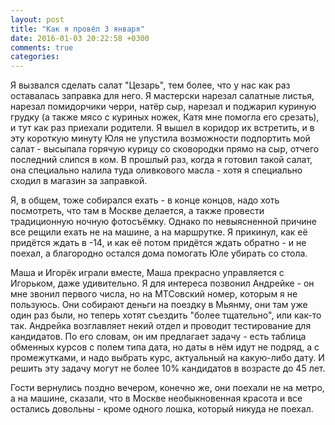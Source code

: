 ```yaml
---
layout: post
title: "Как я провёл 3 января"
date: 2016-01-03 20:22:58 +0300
comments: true
categories: 
---
```

Я вызвался сделать салат "Цезарь", тем более, что у нас как раз оставалась заправка для него. Я мастерски нарезал салатные листья, нарезал помидорчики черри, натёр сыр, нарезал и поджарил куриную грудку (а также мясо с куриных ножек, Катя мне помогла его срезать), и тут как раз приехали родители. Я вышел в коридор их встретить, и в эту короткую минуту Юля не упустила возможности подпортить мой салат - высыпала горячую курицу со сковородки прямо на сыр, отчего последний слипся в ком. В прошлый раз, когда я готовил такой салат, она специально налила туда оливкового масла - хотя я специально сходил в магазин за заправкой.

Я, в общем, тоже собирался ехать - в конце концов, надо хоть посмотреть, что там в Москве делается, а также провести традиционную ночную фотосъёмку. Однако по невыясненной причине все рещили ехать не на машине, а на маршрутке. Я прикинул, как её придётся ждать в -14, и как её потом придётся ждать обратно - и не поехал, а благородно остался дома помогать Юле убирать со стола.

Маша и Игорёк играли вместе, Маша прекрасно управляется с Игорьком, даже удивительно. Я для интереса позвонил Андрейке - он мне звонил первого числа, но на МТСовский номер, которым я не пользуюсь. Они собирают деньги на поездку в Мьянму, они там уже один раз были, но теперь хотят съездить "более тщательно", или как-то так. Андрейка возглавляет некий отдел и проводит тестирование для кандидатов. По его словам, он им предлагает задачу - есть таблица обменных курсов с полем типа дата, но даты в нём идут не подряд, а с промежутками, и надо выбрать курс, актуальный на какую-либо дату. И решить эту задачу могут не более 10% кандидатов в возрасте до 45 лет.

Гости вернулись поздно вечером, конечно же, они поехали не на метро, а на машине, сказали, что в Москве необыкновенная красота и все остались довольны - кроме одного лошка, который никуда не поехал.